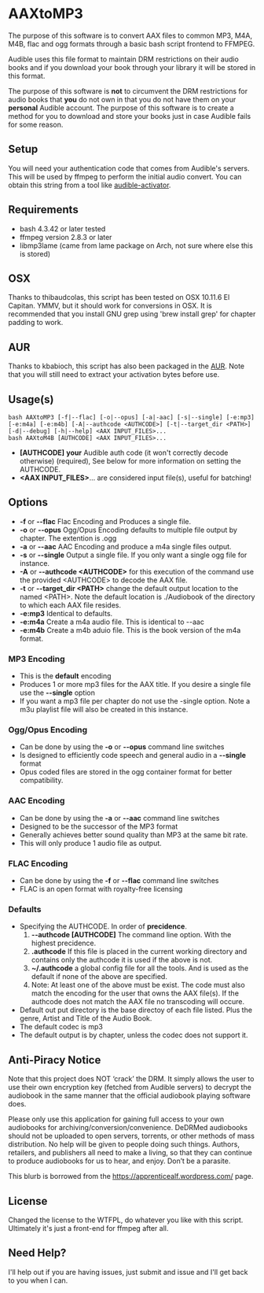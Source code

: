 # AAXtoMP3
The purpose of this software is to convert AAX files to common MP3, M4A, M4B, flac and ogg formats
through a basic bash script frontend to FFMPEG.

Audible uses this file format to maintain DRM restrictions on their audio
books and if you download your book through your library it will be
stored in this format.

The purpose of this software is **not** to circumvent the DRM restrictions
for audio books that **you** do not own in that you do not have them on
your **personal** Audible account. The purpose of this software is to
create a method for you to download and store your books just in case
Audible fails for some reason.

## Setup
You will need your authentication code that comes from Audible's
servers. This will be used by ffmpeg to perform the initial audio convert. You
can obtain this string from a tool like [audible-activator](https://github.com/inAudible-NG/audible-activator).

## Requirements
* bash 4.3.42 or later tested
* ffmpeg version 2.8.3 or later
* libmp3lame (came from lame package on Arch, not sure where else this is stored)

## OSX
Thanks to thibaudcolas, this script has been tested on OSX 10.11.6 El Capitan. YMMV, but it should work for 
conversions in OSX. It is recommended that you install GNU grep using 'brew install grep' for chapter padding to work.

## AUR
Thanks to kbabioch, this script has also been packaged in the [AUR](https://aur.archlinux.org/packages/aaxtomp3-git/). Note that you will still need to extract your activation bytes before use.

## Usage(s)
```
bash AAXtoMP3 [-f|--flac] [-o|--opus] [-a|-aac] [-s|--single] [-e:mp3] [-e:m4a] [-e:m4b] [-A|--authcode <AUTHCODE>] [-t|--target_dir <PATH>] [-d|--debug] [-h|--help] <AAX INPUT_FILES>...
bash AAXtoM4B [AUTHCODE] <AAX INPUT_FILES>...
```

* **[AUTHCODE]** **your** Audible auth code (it won't correctly decode otherwise) (required), See below for more information on setting the AUTHCODE.
* **&lt;AAX INPUT_FILES&gt;**... are considered input file(s), useful for batching!

## Options ##
* **-f** or **--flac**   Flac Encoding and Produces a single file.
* **-o** or **--opus**   Ogg/Opus Encoding defaults to multiple file output by chapter. The extention is .ogg
* **-a** or **--aac**    AAC Encoding and produce a m4a single files output.
* **-s** or **--single** Output a single file. If you only want a single ogg file for instance.
* **-A** or **--authcode &lt;AUTHCODE&gt;** for this execution of the command use the provided &lt;AUTHCODE&gt; to decode the AAX file.
* **-t** or **--target_dir &lt;PATH&gt;** change the default output location to the named &lt;PATH&gt;. Note the default location is ./Audiobook of the directory to which each AAX file resides.
* **-e:mp3**         Identical to defaults.
* **-e:m4a**         Create a m4a audio file. This is identical to --aac
* **-e:m4b**         Create a m4b aduio file. This is the book version of the m4a format. 

### MP3 Encoding
* This is the **default** encoding
* Produces 1 or more mp3 files for the AAX title.  If you desire a single file use the **--single** option
* If you want a mp3 file per chapter do not use the -single option. Note a m3u playlist file will also be created in this instance.

### Ogg/Opus Encoding
* Can be done by using the **-o** or **--opus** command line switches
* Is designed to efficiently code speech and general audio in a **--single** format
* Opus coded files are stored in the ogg container format for better compatibility.

### AAC Encoding
* Can be done by using the **-a** or **--aac** command line switches
* Designed to be the successor of the MP3 format
* Generally achieves better sound quality than MP3 at the same bit rate.
* This will only produce 1 audio file as output.

### FLAC Encoding
* Can be done by using the **-f** or **--flac** command line switches
* FLAC is an open format with royalty-free licensing 

### Defaults
* Specifying the AUTHCODE.
    In order of __precidence__.
    1. __--authcode [AUTHCODE]__ The command line option. With the highest precidence.
    2. __.authcode__ If this file is placed in the current working directory and contains only the authcode it is used if the above is not.
    3. __~/.authcode__ a global config file for all the tools. And is used as the default if none of the above are specified.
    4. Note: At least one of the above must be exist. The code must also match the encoding for the user that owns the AAX file(s). If the authcode does not match the AAX file no transcoding will occure.
* Default out put directory is the base directoy of each file listed. Plus the genre, Artist and Title of the Audio Book.
* The default codec is mp3
* The default output is by chapter, unless the codec does not support it.
 
## Anti-Piracy Notice
Note that this project does NOT ‘crack’ the DRM. It simply allows the user to
use their own encryption key (fetched from Audible servers) to decrypt the
audiobook in the same manner that the official audiobook playing software does.

Please only use this application for gaining full access to your own audiobooks
for archiving/conversion/convenience. DeDRMed audiobooks should not be uploaded
to open servers, torrents, or other methods of mass distribution. No help will
be given to people doing such things. Authors, retailers, and publishers all
need to make a living, so that they can continue to produce audiobooks for us to
hear, and enjoy. Don’t be a parasite.

This blurb is borrowed from the https://apprenticealf.wordpress.com/ page.

## License
Changed the license to the WTFPL, do whatever you like with this script. Ultimately it's just a front-end for ffmpeg after all.

## Need Help?
I'll help out if you are having issues, just submit and issue and I'll get back to you when I can.
